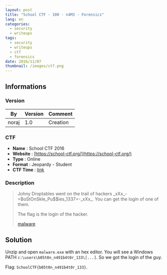```yaml
---
layout: post
title: "School CTF - 100 - n4M3 - Forensics"
lang: en
categories:
  - security
  - writeups
tags:
  - security
  - writeups
  - ctf
  - forensics
date: 2016/11/07
thumbnail: /images/ctf.png
---
```

## Informations

### Version

| By    | Version | Comment
| ---   | ---     | ---
| noraj | 1.0     | Creation

### CTF

- **Name** : School CTF 2016
- **Website** : [https://school-ctf.org/](https://school-ctf.org/)
- **Type** : Online
- **Format** : Jeopardy - Student
- **CTF Time** : [link](https://ctftime.org/event/384)

### Description

> Johny Droptables went on the trail of hackers \_xXx\_-=BoStOnSkIe\_Pu$$ies\_1337=-\_xXx\_. You can get the login of one of them.
>
> The flag is the login of the hacker.
>
> [malware](https://school-ctf.org/files/malware_2d8365fd8ff77417c63714e2d91736fbd5de74d9.zip)

## Solution

Unzip and open `malware.exe` with an hex editor. You will see a Windows PATH `c:\users\b05t0n_n491b4t0r_133\[...]`. So we got the login of the guy.

Flag: `SchoolCTF{b05t0n_n491b4t0r_133}`.

